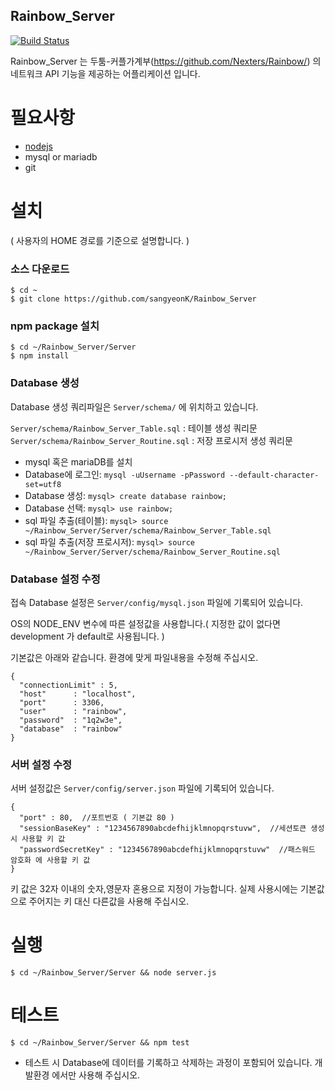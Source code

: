 ## Rainbow_Server
[![Build Status](https://travis-ci.org/sangyeonK/Rainbow_Server.svg?branch=master)](https://travis-ci.org/sangyeonK/Rainbow_Server)

Rainbow_Server 는 두툼-커플가계부(https://github.com/Nexters/Rainbow/) 의 네트워크 API 기능을 제공하는 어플리케이션 입니다.

필요사항
=============

* [nodejs](http://nodejs.org/)
* mysql or mariadb
* git

설치
================
( 사용자의 HOME 경로를 기준으로 설명합니다. )
### 소스 다운로드

    $ cd ~
    $ git clone https://github.com/sangyeonK/Rainbow_Server


### npm package 설치

    $ cd ~/Rainbow_Server/Server
    $ npm install

### Database 생성

Database 생성 쿼리파일은 `Server/schema/` 에 위치하고 있습니다.

`Server/schema/Rainbow_Server_Table.sql` : 테이블 생성 쿼리문
`Server/schema/Rainbow_Server_Routine.sql` : 저장 프로시저 생성 쿼리문

* mysql 혹은 mariaDB를 설치
* Database에 로그인: `mysql -uUsername -pPassword --default-character-set=utf8`
* Database 생성: `mysql> create database rainbow;`
* Database 선택: `mysql> use rainbow;`
* sql 파일 추출(테이블): `mysql> source ~/Rainbow_Server/Server/schema/Rainbow_Server_Table.sql`
* sql 파일 추출(저장 프로시저): `mysql> source ~/Rainbow_Server/Server/schema/Rainbow_Server_Routine.sql`

### Database 설정 수정

접속 Database 설정은 `Server/config/mysql.json` 파일에 기록되어 있습니다.

OS의 NODE_ENV 변수에 따른 설정값을 사용합니다.( 지정한 값이 없다면 development 가 default로 사용됩니다. )

기본값은 아래와 같습니다. 환경에 맞게 파일내용을 수정해 주십시오.
```
{
  "connectionLimit" : 5,
  "host"      : "localhost",
  "port"      : 3306,
  "user"      : "rainbow",
  "password"  : "1q2w3e",
  "database"  : "rainbow"
}
```

### 서버 설정 수정

서버 설정값은 `Server/config/server.json` 파일에 기록되어 있습니다.

```
{
  "port" : 80,  //포트번호 ( 기본값 80 )
  "sessionBaseKey" : "1234567890abcdefhijklmnopqrstuvw",  //세션토큰 생성시 사용할 키 값
  "passwordSecretKey" : "1234567890abcdefhijklmnopqrstuvw"  //패스워드 암호화 에 사용할 키 값
}
```

키 값은 32자 이내의 숫자,영문자 혼용으로 지정이 가능합니다.
실제 사용시에는 기본값으로 주어지는 키 대신 다른값을 사용해 주십시오.

실행
================

    $ cd ~/Rainbow_Server/Server && node server.js

테스트
================

    $ cd ~/Rainbow_Server/Server && npm test

* 테스트 시 Database에 데이터를 기록하고 삭제하는 과정이 포함되어 있습니다. 개발환경 에서만 사용해 주십시오.
